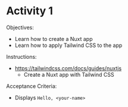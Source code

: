 # Activity 1

Objectives:
- Learn how to create a Nuxt app
- Learn how to apply Tailwind CSS to the app

Instructions:
- https://tailwindcss.com/docs/guides/nuxtjs
    - Create a Nuxt app with Tailwind CSS

Acceptance Criteria:
- Displays `Hello, <your-name>`
